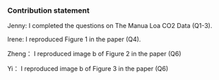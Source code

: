 ### Contribution statement

Jenny: I completed the questions on The Manua Loa CO2 Data (Q1-3). 

Irene: I reproduced Figure 1 in the paper (Q4).

Zheng： I reproduced image b of Figure 2 in the paper (Q6)

Yi： I reproduced image b of Figure 3 in the paper (Q6)

```python

```
